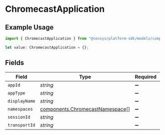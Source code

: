 # ChromecastApplication

## Example Usage

```typescript
import { ChromecastApplication } from "@censys/platform-sdk/models/components";

let value: ChromecastApplication = {};
```

## Fields

| Field                                                                              | Type                                                                               | Required                                                                           | Description                                                                        |
| ---------------------------------------------------------------------------------- | ---------------------------------------------------------------------------------- | ---------------------------------------------------------------------------------- | ---------------------------------------------------------------------------------- |
| `appId`                                                                            | *string*                                                                           | :heavy_minus_sign:                                                                 | N/A                                                                                |
| `appType`                                                                          | *string*                                                                           | :heavy_minus_sign:                                                                 | N/A                                                                                |
| `displayName`                                                                      | *string*                                                                           | :heavy_minus_sign:                                                                 | N/A                                                                                |
| `namespaces`                                                                       | [components.ChromecastNamespace](../../models/components/chromecastnamespace.md)[] | :heavy_minus_sign:                                                                 | N/A                                                                                |
| `sessionId`                                                                        | *string*                                                                           | :heavy_minus_sign:                                                                 | N/A                                                                                |
| `transportId`                                                                      | *string*                                                                           | :heavy_minus_sign:                                                                 | N/A                                                                                |